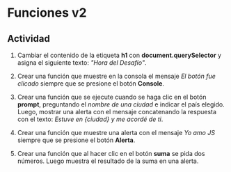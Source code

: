 # Funciones v2

## Actividad

1. Cambiar el contenido de la etiqueta **h1** con **document.querySelector** y asigna el siguiente texto: *"Hora del Desafío"*.

2. Crear una función que muestre en la consola el mensaje *El botón fue clicado* siempre que se presione el botón **Console**.

3. Crear una función que se ejecute cuando se haga clic en el botón **prompt**, preguntando el *nombre de una ciudad* e indicar el país elegido. Luego, mostrar una alerta con el mensaje concatenando la respuesta con el texto: *Estuve en {ciudad} y me acordé de ti*.

5. Crear una función que muestre una alerta con el mensaje *Yo amo JS* siempre que se presione el botón **Alerta**.

6. Crear una función que al hacer clic en el botón **suma** se pida dos números. Luego muestra el resultado de la suma en una alerta.
